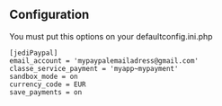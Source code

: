 Configuration
--------------------------------------------------
You must put this options on your defaultconfig.ini.php

    [jediPaypal]
    email_account = 'mypaypalemailadress@gmail.com'
    classe_service_payment = 'myapp~mypayment'
    sandbox_mode = on
    currency_code = EUR
    save_payments = on